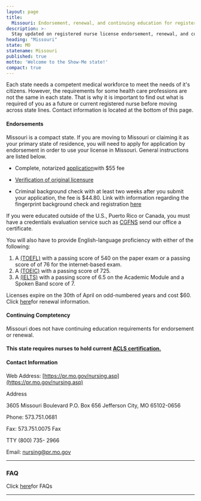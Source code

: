 ```yaml
---
layout: page
title:
  Missouri: Endorsement, renewal, and continuing education for registered nurse license
description: >-
  Stay updated on registered nurse license endorsement, renewal, and continuing education in Missouri. Ensure the longevity of your nursing profession.
heading: "Missouri"
state: MO
statename: Missouri
published: true
motto: 'Welcome to the Show-Me state!'
compact: true
---
```


Each state needs a competent medical workforce to meet the needs of it's
citizens. However, the requirements for some health care professions are
not the same in each state. That is why it is important to find out what
is required of you as a future or current registered nurse before moving
across state lines. Contact information is located at the bottom of this
page.

#### Endorsements

Missouri is a compact state. If you are moving to Missouri or claiming
it as your primary state of residence, you will need to apply for
application by endorsement in order to use your license in Missouri.
General instructions are listed below.

-   Complete, notarized
    [application](https://pr.mo.gov/boards/nursing/375-0239.pdf)with
    \$55 fee

-   [Verification of original licensure](https://www.nursys.com/)

-   Criminal background check with at least two weeks after you submit
    your application, the fee is \$44.80. Link with information
    regarding the fingerprint background check and registration
    [here](https://pr.mo.gov/nursing-fingerprints.asp)

If you were educated outside of the U.S., Puerto Rico or Canada, you
must have a credentials evaluation service such as
[CGFNS](https://www.cgfns.org/) send our office a certificate.

You will also have to provide English-language proficiency with either
of the following:

1.  A [(TOEFL)](https://www.ets.org/toefl) with a passing score of 540
    on the paper exam or a passing score of of 76 for the internet-based
    exam.
2.  A [(TOEIC)](https://www.ets.org/toeic) with a passing score of 725.
3.  A [(IELTS)](https://www.ielts.org/) with a passing score of 6.5 on
    the Academic Module and a Spoken Band score of 7.

Licenses expire on the 30th of April on odd-numbered years and cost
\$60. Click [here](https://pr.mo.gov/nursing-renewal.asp)for renewal
information.

#### Continuing Comptetency

Missouri does not have continuing education requirements for endorsement
or renewal.

#### This state requires nurses to hold current [ACLS certification.](https://www.acls.net/missouri-acls-pals-bls.htm)

#### Contact Information

Web Address:
[https://pr.mo.gov/nursing.asp](https://pr.mo.gov/nursing.asp)

Address

3605 Missouri Boulevard
P.O. Box 656
Jefferson City, MO 65102-0656

Phone: 573.751.0681

Fax: 573.751.0075 Fax

TTY (800) 735- 2966

Email:
[nursing@pr.mo.gov](mailto:nursing@pr.mo.gov?subject=License%20renewals%20and%20endorsements&body=Hi%2C%0A%0AI%20was%20on%20the%20ACLS%20Training%20Center%20website%20RNMobility.com%20and%20read%20that%20I%20can%20send%20my%20questions%20about%20renewals%20and%20endorsements%20in%20Missouri%20here.)

* * * * *

### FAQ

Click [here](https://pr.mo.gov/nursing-faq.asp)for FAQs

* * * * *
